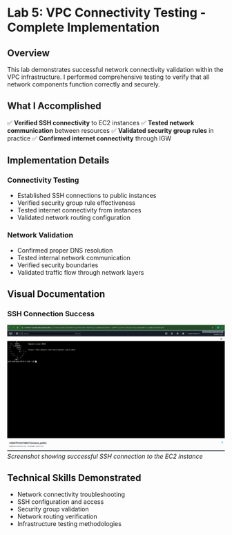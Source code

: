 # Lab 5: VPC Connectivity Testing - Complete Implementation

## Overview

This lab demonstrates successful network connectivity validation within the VPC infrastructure. I performed comprehensive testing to verify that all network components function correctly and securely.

## What I Accomplished

✅ **Verified SSH connectivity** to EC2 instances
✅ **Tested network communication** between resources
✅ **Validated security group rules** in practice
✅ **Confirmed internet connectivity** through IGW

## Implementation Details

### Connectivity Testing
- Established SSH connections to public instances
- Verified security group rule effectiveness
- Tested internet connectivity from instances
- Validated network routing configuration

### Network Validation
- Confirmed proper DNS resolution
- Tested internal network communication
- Verified security boundaries
- Validated traffic flow through network layers

## Visual Documentation

### SSH Connection Success
![SSH Connection](001_connection_via_ssh.png)
*Screenshot showing successful SSH connection to the EC2 instance*

## Technical Skills Demonstrated

- Network connectivity troubleshooting
- SSH configuration and access
- Security group validation
- Network routing verification
- Infrastructure testing methodologies
